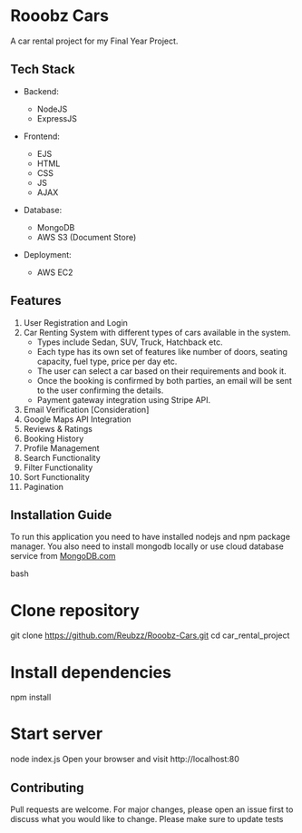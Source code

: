 # Rooobz Cars

A car rental project for my Final Year Project. 
## Tech Stack 
- Backend:
    - NodeJS 
    - ExpressJS 
        
- Frontend:
    - EJS
    - HTML
    - CSS
    - JS
    - AJAX

- Database: 
    - MongoDB
    - AWS S3 (Document Store)
    
- Deployment:
    - AWS EC2

## Features
1. User Registration and Login
2. Car Renting System with different types of cars available in the system.
    - Types include Sedan, SUV, Truck, Hatchback etc.
    - Each type has its own set of features like number of doors, seating capacity, fuel type, price per day etc.
    - The user can select a car based on their requirements and book it.
    - Once the booking is confirmed by both parties, an email will be sent to the user confirming the details.
    - Payment gateway integration using Stripe API.
3. Email Verification [Consideration]
4. Google Maps API Integration
5. Reviews & Ratings
6. Booking History
7. Profile Management
8. Search Functionality
9. Filter Functionality
10. Sort Functionality
11. Pagination

## Installation Guide
To run this application you need to have installed nodejs and npm package manager. You also need to install mongodb locally or use cloud database service from [MongoDB.com](https://mongodb.com)

bash
# Clone repository
git clone https://github.com/Reubzz/Rooobz-Cars.git
cd car_rental_project

# Install dependencies
npm install

# Start server
node index.js
Open your browser and visit http://localhost:80

## Contributing
Pull requests are welcome. For major changes, please open an issue first to discuss what you would like to change. Please make sure to update tests